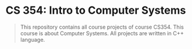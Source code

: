 # CS 354: Intro to Computer Systems
> This repository contains all course projects of course CS354.
> This course is about Computer Systems.
> All projects are written in C++ language.

